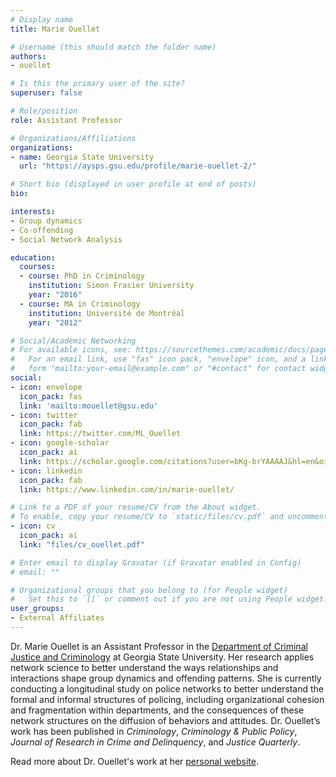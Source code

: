 ```yaml
---
# Display name
title: Marie Ouellet

# Username (this should match the folder name)
authors:
- ouellet

# Is this the primary user of the site?
superuser: false

# Role/position
role: Assistant Professor

# Organizations/Affiliations
organizations:
- name: Georgia State University
  url: "https://aysps.gsu.edu/profile/marie-ouellet-2/"

# Short bio (displayed in user profile at end of posts)
bio: 

interests:
- Group dynamics
- Co-offending
- Social Network Analysis

education:
  courses:
  - course: PhD in Criminology
    institution: Simon Frasier University
    year: "2016"
  - course: MA in Criminology
    institution: Université de Montréal
    year: "2012"

# Social/Academic Networking
# For available icons, see: https://sourcethemes.com/academic/docs/page-builder/#icons
#   For an email link, use "fas" icon pack, "envelope" icon, and a link in the
#   form "mailto:your-email@example.com" or "#contact" for contact widget.
social:
- icon: envelope
  icon_pack: fas
  link: 'mailto:mouellet@gsu.edu'
- icon: twitter
  icon_pack: fab
  link: https://twitter.com/ML_Ouellet
- icon: google-scholar
  icon_pack: ai
  link: https://scholar.google.com/citations?user=bKg-brYAAAAJ&hl=en&oi=ao
- icon: linkedin
  icon_pack: fab
  link: https://www.linkedin.com/in/marie-ouellet/

# Link to a PDF of your resume/CV from the About widget.
# To enable, copy your resume/CV to `static/files/cv.pdf` and uncomment the lines below.
- icon: cv
  icon_pack: ai
  link: "files/cv_ouellet.pdf"

# Enter email to display Gravatar (if Gravatar enabled in Config)
# email: ""

# Organizational groups that you belong to (for People widget)
#   Set this to `[]` or comment out if you are not using People widget.
user_groups:
- External Affiliates
---
```


Dr. Marie Ouellet is an Assistant Professor in the [Department of Criminal Justice and Criminology](https://aysps.gsu.edu/department/department-of-criminal-justice-and-criminology/) at Georgia State University. Her research applies network science to better understand the ways relationships and interactions shape group dynamics and offending patterns. She is currently conducting a longitudinal study on police networks to better understand the formal and informal structures of policing, including organizational cohesion and fragmentation within departments, and the consequences of these network structures on the diffusion of behaviors and attitudes. Dr. Ouellet’s work has been published in *Criminology*, *Criminology & Public Policy*, *Journal of Research in Crime and Delinquency*, and *Justice Quarterly*.

Read more about Dr. Ouellet's work at her [personal website](https://ouellet.netlify.app).
